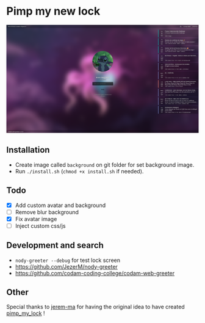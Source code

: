 # Pimp my new lock

![exemple](assets/exemple.png)


## Installation

- Create image called `background` on git folder for set background image.
- Run `./install.sh` (`chmod +x install.sh` if needed).

## Todo

- [x] Add custom avatar and background
- [ ] Remove blur background
- [X] Fix avatar image
- [ ] Inject custom css/js

## Development and search

- `nody-greeter --debug` for test lock screen
- https://github.com/JezerM/nody-greeter
- https://github.com/codam-coding-college/codam-web-greeter

## Other

Special thanks to [jerem-ma](https://github.com/jerem-ma/) for having the original idea to have created [pimp_my_lock](https://github.com/jerem-ma/pimp_my_lock) !